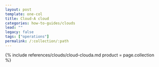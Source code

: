 ```yaml
---
layout: post
template: one-col
title: Cloud-A cloud
categories: how-to-guides/clouds
lead: ""
legacy: false
tags: ["operations"]
permalink: /:collection/:path
---
```





{% include references/clouds/cloud-clouda.md  product = page.collection %}
